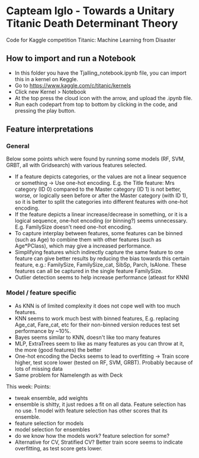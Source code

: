 # Capteam Iglo - Towards a Unitary Titanic Death Determinant Theory
Code for Kaggle competition Titanic: Machine Learning from Disaster


## How to import and run a Notebook
- In this folder you have the Tjalling_notebook.ipynb file, you can import this in a kernel on Keggle.
- Go to https://www.kaggle.com/c/titanic/kernels
- Click new Kernel > Notebook
- At the top press the cloud icon with the arrow, and upload the .ipynb file.
- Run each codepart from top to bottom by clicking in the code, and pressing the play button.



## Feature interpretations
### General
Below some points which were found by running some models (RF, SVM, GRBT, all with Gridsearch) with various features selected.
- If a feature depicts categories, or the values are not a linear sequence or something -> Use one-hot encoding. E.g. the Title feature: Mrs category (ID 0) compared to the Master category (ID 1) is not better, worse, or logically seen before or after the Master category (with ID 1), so it is better to split the categories into different features with one-hot encoding.
- If the feature depicts a linear increase/decrease in something, or it is a logical sequence, one-hot encoding (or binning?) seems unnecessary. E.g. FamilySize doesn't need one-hot encoding.
- To capture interplay between features, some features can be binned (such as Age) to combine them with other features (such as Age*PClass), which may give a increased performance.
- Simplifying features which indirectly capture the same feature to one feature can give better results by reducing the bias towards this certain feature, e.g.: FamilySize, FamilySize_cat, SibSp, Parch, IsAlone. These features can all be captured in the single feature FamilySize.
- Outlier detection seems to help increase performance (atleast for KNN)

### Model / feature specific
- As KNN is of limited complexity it does not cope well with too much features.
- KNN seems to work much best with binned features, E.g. replacing Age_cat, Fare_cat, etc for their non-binned version reduces test set performance by ~10%.
- Bayes seems similar to KNN, doesn't like too many features
- MLP, ExtraTrees seem to like as many features as you can throw at it, the more (good features) the better
- One-hot encoding the Decks seems to lead to overfitting -> Train score higher, test score lower (tested on RF, SVM, GRBT). Probably because of lots of missing data
- Same problem for Namelength as with Deck


This week:
Points:
- tweak ensemble, add weights
- ensemble is shitty, it just redoes a fit on all data.  Feature selection has no use. 1 model with feature selection has other scores that its ensemble.
- feature selection for models
- model selection for ensembles
- do we know how the models work? feature selection for some?
- Alternative for CV, Stratified CV? Better train score seems to indicate overfitting, as test score gets lower.
